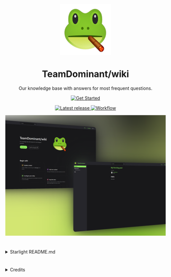 <div align="center">
   <a href="https://wiki.amdcloud.kz">
     <img src="./src/assets/logo.png" alt="Logo" width="160" height="160">
  </a>

  <h1 align="center">TeamDominant/wiki</h3>

  <p align="center">
    Our knowledge base with answers for most frequent questions.
    <br />
    <p align="center">
    <a href="https://wiki.amdcloud.kz">
        <img src="https://img.shields.io/badge/Get%20Started-%E2%86%92-91f062?style=for-the-badge&labelColor=91f062&color=91f062" alt="Get Started" width="200" height="auto">
    </a>
    </p>
    <a href="https://github.com/TeamDominant/wiki/releases">
      <img src="https://img.shields.io/github/v/release/TeamDominant/wiki?label=Latest%20release&style=social" alt="Latest release">
    </a>
    <a href="https://github.com/TeamDominant/wiki/actions/workflows/deploy.yml">
      <img src="https://github.com/TeamDominant/wiki/actions/workflows/deploy.yml/badge.svg" alt="Workflow">
    </a>

  </p>
</div>

<p align="center">
    <a href="https://wiki.amdcloud.kz" target="_blank" rel="noopener noreferrer" >
        <img src="./src/assets/wiki.png" alt="Wiki screenshots" width="600" height="auto">
    </a>
</p>

<h1 align="center"></h3>

<details>
<summary>Starlight README.md</summary>

## Starlight Starter Kit: Basics

[![Built with Starlight](https://astro.badg.es/v2/built-with-starlight/tiny.svg)](https://starlight.astro.build)

```
npm create astro@latest -- --template starlight
```

[![Open in StackBlitz](https://developer.stackblitz.com/img/open_in_stackblitz.svg)](https://stackblitz.com/github/withastro/starlight/tree/main/examples/basics)
[![Open with CodeSandbox](https://assets.codesandbox.io/github/button-edit-lime.svg)](https://codesandbox.io/p/sandbox/github/withastro/starlight/tree/main/examples/basics)
[![Deploy to Netlify](https://www.netlify.com/img/deploy/button.svg)](https://app.netlify.com/start/deploy?repository=https://github.com/withastro/starlight&create_from_path=examples/basics)
[![Deploy with Vercel](https://vercel.com/button)](https://vercel.com/new/clone?repository-url=https%3A%2F%2Fgithub.com%2Fwithastro%2Fstarlight%2Ftree%2Fmain%2Fexamples%2Fbasics&project-name=my-starlight-docs&repository-name=my-starlight-docs)

> 🧑‍🚀 **Seasoned astronaut?** Delete this file. Have fun!

## 🚀 Project Structure

Inside of your Astro + Starlight project, you'll see the following folders and files:

```
.
├── public/
├── src/
│   ├── assets/
│   ├── content/
│   │   ├── docs/
│   └── content.config.ts
├── astro.config.mjs
├── package.json
└── tsconfig.json
```

Starlight looks for `.md` or `.mdx` files in the `src/content/docs/` directory. Each file is exposed as a route based on its file name.

Images can be added to `src/assets/` and embedded in Markdown with a relative link.

Static assets, like favicons, can be placed in the `public/` directory.

## 🧞 Commands

All commands are run from the root of the project, from a terminal:

| Command                   | Action                                           |
| :------------------------ | :----------------------------------------------- |
| `npm install`             | Installs dependencies                            |
| `npm run dev`             | Starts local dev server at `localhost:4321`      |
| `npm run build`           | Build your production site to `./dist/`          |
| `npm run preview`         | Preview your build locally, before deploying     |
| `npm run astro ...`       | Run CLI commands like `astro add`, `astro check` |
| `npm run astro -- --help` | Get help using the Astro CLI                     |

## 👀 Want to learn more?

Check out [Starlight’s docs](https://starlight.astro.build/), read [the Astro documentation](https://docs.astro.build), or jump into the [Astro Discord server](https://astro.build/chat).

</details>

<h1 align="center"></h3>

<details>
<summary>Credits</summary>

- [remnawave/panel README.md](https://github.com/remnawave/panel/blob/main/README.md)
- [kutovoys/xray-checker docs](https://github.com/kutovoys/xray-checker/tree/main/docs)
- [quietsy/advanced-configurations docs](https://github.com/quietsy/advanced-configurations/tree/master/docs)

</details>